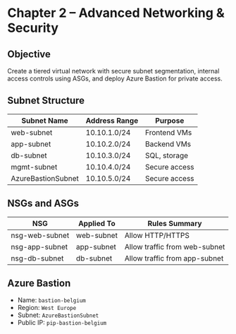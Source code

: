 # Chapter 2 – Advanced Networking & Security

## Objective
Create a tiered virtual network with secure subnet segmentation, internal access controls using ASGs, and deploy Azure Bastion for private access.

## Subnet Structure

| Subnet Name         | Address Range   | Purpose       |
|---------------------|-----------------|---------------|
| web-subnet          | 10.10.1.0/24    | Frontend VMs  |
| app-subnet          | 10.10.2.0/24    | Backend VMs   |
| db-subnet           | 10.10.3.0/24    | SQL, storage  |
| mgmt-subnet         | 10.10.4.0/24    | Secure access |
| AzureBastionSubnet  | 10.10.5.0/24    | Secure access |

## NSGs and ASGs

| NSG           | Applied To     | Rules Summary                  |
|---------------|----------------|--------------------------------|
| nsg-web-subnet| web-subnet     | Allow HTTP/HTTPS               |
| nsg-app-subnet| app-subnet     | Allow traffic from web-subnet  |
| nsg-db-subnet | db-subnet      | Allow traffic from app-subnet  |

## Azure Bastion

- Name: `bastion-belgium`
- Region: `West Europe`
- Subnet: `AzureBastionSubnet`
- Public IP: `pip-bastion-belgium`
